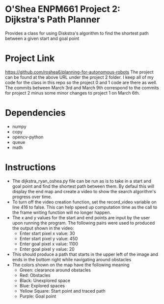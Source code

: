# O'Shea ENPM661 Project 2: Dijkstra's Path Planner
Provides a class for using Diskstra's algorithm to find the shortest path between a given start and goal point

# Project Link
https://github.com/roshea6/planning-for-autonomous-robots
The project can be found at the above URL under the project 2 folder. I keep all of my code for the class in this repo so the project 0 and 1 code are there as well. The commits between March 3rd and March 9th correspond to the commits for project 2 minus some minor changes to project 1 on March 6th.

# Dependencies
- numpy
- copy
- opencv-python
- queue
- math

# Instructions
- The dijkstra_ryan_oshea.py file can be run as is to take in a start and goal point and find the shortest path between them. By defaul this will display the end map and create a video to show the search algorithm's progress over time.
- To turn off the video creation function, set the record_video variable on line 416 to false. This can help speed up computation time as the call to the frame writing function will no longer happen.
- The x and y values for the start and end points are input by the user upon running the program. The following pairs were used to produced the output shown in the video:
    - Enter start pixel x value: 30
    - Enter start pixel y value: 450
    - Enter goal pixel x value: 1100
    - Enter goal pixel y value: 20
- This should produce a path that starts in the upper left of the image and ends in the bottom right while navigating around obstacles
- The colors shown on the map have the following meaning
    - Green: clearance around obstacles
    - Red: Obstacles
    - Black: Unexplored space
    - Blue: Explored spaces
    - Yellow Square: Start point and traced path
    - Purple: Goal point
